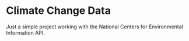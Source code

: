 # Climate Change Data

Just a simple project working with the National Centers for Environmental Information API.
